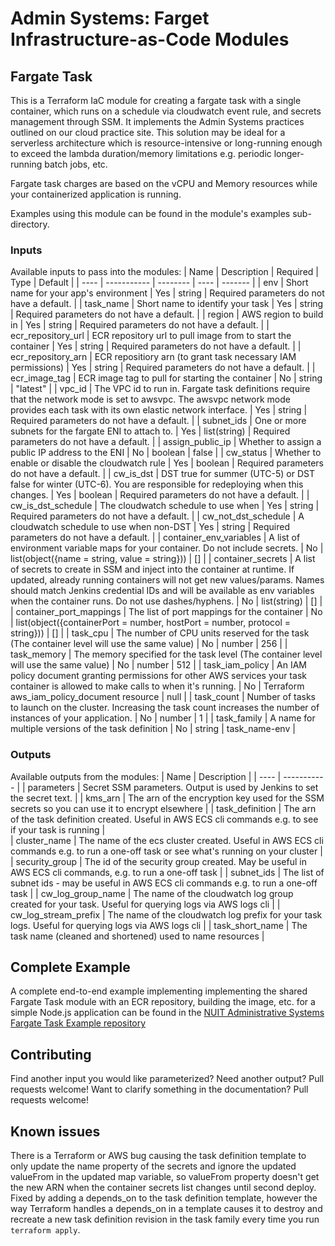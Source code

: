 # Admin Systems: Farget Infrastructure-as-Code Modules

## Fargate Task 

This is a Terraform IaC module for creating a fargate task with a single container, which runs on a schedule via cloudwatch event rule, and secrets management through SSM. It implements the Admin Systems practices outlined on our cloud practice site. This solution may be ideal for a serverless architecture which is resource-intensive or long-running enough to exceed the lambda duration/memory limitations e.g. periodic longer-running batch jobs, etc. 

Fargate task charges are based on the vCPU and Memory resources while your containerized application is running. 

Examples using this module can be found in the module's examples sub-directory.

### Inputs
Available inputs to pass into the modules: 
| Name | Description | Required | Type | Default |
| ---- | ----------- | -------- | ---- | ------- |
| env | Short name for your app's environment | Yes | string | Required parameters do not have a default. | 
| task_name | Short name to identify your task | Yes | string | Required parameters do not have a default. | 
| region | AWS region to build in | Yes | string | Required parameters do not have a default. |
| ecr_repository_url | ECR repository url to pull image from to start the container | Yes | string | Required parameters do not have a default. | 
| ecr_repository_arn | ECR repositiory arn (to grant task necessary IAM permissions) | Yes | string | Required parameters do not have a default. | 
| ecr_image_tag | ECR image tag to pull for starting the container | No | string | "latest" |
| vpc_id | The VPC id to run in. Fargate task definitions require that the network mode is set to awsvpc. The awsvpc network mode provides each task with its own elastic network interface. | Yes | string | Required parameters do not have a default. | 
| subnet_ids | One or more subnets for the fargate ENI to attach to. | Yes | list(string) | Required parameters do not have a default. | 
| assign_public_ip | Whether to assign a public IP address to the ENI | No | boolean | false |
| cw_status | Whether to enable or disable the cloudwatch rule | Yes | boolean | Required parameters do not have a default. | 
| cw_is_dst | DST true for summer (UTC-5) or DST false for winter (UTC-6). You are responsible for redeploying when this changes. |  Yes | boolean | Required parameters do not have a default. | 
| cw_is_dst_schedule | The cloudwatch schedule to use when | Yes | string | Required parameters do not have a default. | 
| cw_not_dst_schedule | A cloudwatch schedule to use when non-DST | Yes | string | Required parameters do not have a default. | 
| container_env_variables | A list of environment variable maps for your container. Do not include secrets. | No | list(object({name  = string, value = string})) | [] |
| container_secrets | A list of secrets to create in SSM and inject into the container at runtime. If updated, already running containers will not get new values/params. Names should match Jenkins credential IDs and will be available as env variables when the container runs. Do not use dashes/hyphens. | No | list(string) | [] |
| container_port_mappings | The list of port mappings for the container | No | list(object({containerPort = number, hostPort = number, protocol = string})) | [] |
| task_cpu | The number of CPU units reserved for the task (The container level will use the same value) | No | number | 256 |
| task_memory | The memory specified for the task level (The container level will use the same value) | No | number | 512 |
| task_iam_policy | An IAM policy document granting permissions for other AWS services your task container is allowed to make calls to when it's running. | No | Terraform aws_iam_policy_document resource | null |
| task_count | Number of tasks to launch on the cluster. Increasing the task count increases the number of instances of your application. | No | number | 1 | 
| task_family | A name for multiple versions of the task definition | No | string | task_name-env |


### Outputs
Available outputs from the modules:
| Name | Description |
| ---- | ----------- |
| parameters | Secret SSM parameters. Output is used by Jenkins to set the secret text. |
| kms_arn | The arn of the encryption key used for the SSM secrets so you can use it to encrypt elsewhere | 
| task_definition | The arn of the task definition created. Useful in AWS ECS cli commands e.g. to see if your task is running |  
| cluster_name | The name of the ecs cluster created. Useful in AWS ECS cli commands  e.g. to run a one-off task or see what's running on your cluster | 
| security_group | The id of the security group created. May be useful in AWS ECS cli commands, e.g. to run a one-off task | 
| subnet_ids | The list of subnet ids - may be useful in AWS ECS cli commands e.g. to run a one-off task |
| cw_log_group_name | The name of the cloudwatch log group created for your task. Useful for querying logs via AWS logs cli |
| cw_log_stream_prefix | The name of the cloudwatch log prefix for your task logs. Useful for querying logs via AWS logs cli |
| task_short_name | The task name (cleaned and shortened) used to name resources | 

## Complete Example
A complete end-to-end example implementing implementing the shared Fargate Task module with an ECR repository, building the image, etc. for a simple Node.js application can be found in the [NUIT Administrative Systems Fargate Task Example repository](https://github.com/NIT-Administrative-Systems/as-fargate-task-example)

## Contributing
Find another input you would like parameterized? Need another output? Pull requests welcome! Want to clarify something in the documentation? Pull requests welcome!

## Known issues 
There is a Terraform or AWS bug causing the task definition template to only update the name property of the secrets and ignore the updated valueFrom in the updated map variable, so valueFrom property doesn't get the new ARN when the container secrets list changes until second deploy. Fixed by adding a depends_on to the task definition template, however the way Terraform handles a depends_on in a template causes it to destroy and recreate  a new task definition revision in the task family every time you run `terraform apply`.
